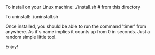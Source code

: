To install on your Linux machine:
./install.sh # from this directory

To uninstall:
./uninstall.sh

Once installed, you should be able to run the command 'timer' from anywhere. 
As it's name implies it counts up from 0 in seconds. 
Just a random simple little tool. 

Enjoy!

